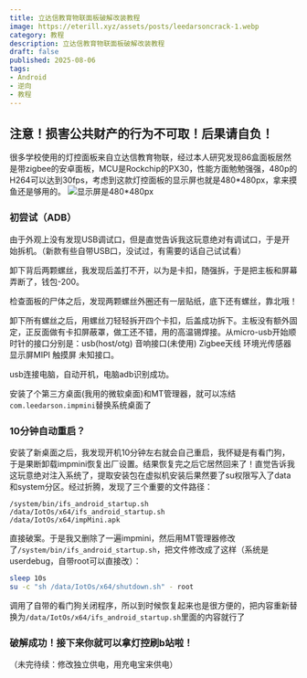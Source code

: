 ```yaml
---
title: 立达信教育物联面板破解改装教程
image: https://eterill.xyz/assets/posts/leedarsoncrack-1.webp
category: 教程
description: 立达信教育物联面板破解改装教程
draft: false
published: 2025-08-06
tags:
- Android
- 逆向
- 教程
---
```


## 注意！损害公共财产的行为不可取！后果请自负！

很多学校使用的灯控面板来自立达信教育物联，经过本人研究发现86盒面板居然是带zigbee的安卓面板，MCU是Rockchip的PX30，性能方面勉勉强强，480p的H264可以达到30fps，考虑到这款灯控面板的显示屏也就是480*480px，拿来摸鱼还是够用的。
![显示屏是480*480px](/assets/posts/leedarsoncrack-2.webp)

### 初尝试（ADB）

由于外观上没有发现USB调试口，但是直觉告诉我这玩意绝对有调试口，于是开始拆机。（新款有些自带USB口，没试过，有需要的话自己试试看）

卸下背后两颗螺丝，我发现后盖打不开，以为是卡扣，随强拆，于是把主板和屏幕弄断了，钱包-200。

检查面板的尸体之后，发现两颗螺丝外圈还有一层贴纸，底下还有螺丝，靠北哦！

卸下所有螺丝之后，用螺丝刀轻轻拆开四个卡扣，后盖成功拆下。主板没有额外固定，正反面做有卡扣屏蔽罩，做工还不错，用的高温锡焊接。从micro-usb开始顺时针的接口分别是：usb(host/otg) 音响接口(未使用) Zigbee天线 环境光传感器 显示屏MIPI 触摸屏 未知接口。

usb连接电脑，自动开机，电脑adb识别成功。

安装了个第三方桌面(我用的微软桌面)和MT管理器，就可以冻结`com.leedarson.impmini`替换系统桌面了

### 10分钟自动重启？

安装了新桌面之后，我发现开机10分钟左右就会自己重启，我怀疑是有看门狗，于是果断卸载impmini恢复出厂设置。结果恢复完之后它居然回来了！直觉告诉我这玩意绝对注入系统了，提取安装包在虚拟机安装后果然要了su权限写入了data和system分区。经过折腾，发现了三个重要的文件路径：
```
/system/bin/ifs_android_startup.sh
/data/IotOs/x64/ifs_android_startup.sh
/data/IotOs/x64/impMini.apk
```

直接破案。于是我又删除了一遍impmini，然后用MT管理器修改了`/system/bin/ifs_android_startup.sh`，把文件修改成了这样（系统是userdebug，自带root可以直接改）：

```bash
sleep 10s
su -c "sh /data/IotOs/x64/shutdown.sh" - root
```

调用了自带的看门狗关闭程序，所以到时候恢复起来也是很方便的，把内容重新替换为`/data/IotOs/x64/ifs_android_startup.sh`里面的内容就行了

### 破解成功！接下来你就可以拿灯控刷b站啦！

（未完待续：修改独立供电，用充电宝来供电）